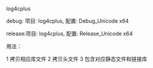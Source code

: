 log4cplus 

debug:  项目: log4cplus, 配置: Debug_Unicode x64

release:项目: log4cplus, 配置: Release_Unicode x64 

用法：

1 拷贝相应库文件
2 拷贝头文件
3 包含对应静态文件和链接库
